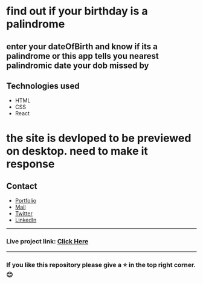 # find out if your birthday is a palindrome
enter your dateOfBirth and know if its a palindrome or this app tells you nearest palindromic date your dob missed by
---
## Technologies used
- HTML
- CSS
- React

# the site is devloped to be previewed on desktop. need to make it response

## Contact

- [Portfolio](https://saikiran-gonugunta.netlify.app "saikiran's Portfolio")
- <a href="mailto: skiran252@gmail.com">Mail</a>
- [Twitter](https://twitter.com/skiran252 "saikiran's Twitter")
- [LinkedIn](https://linkedin.com/in/saikiran-gonugunta "saikiran's LinkedIn")

---
### Live project link: [Click Here](https://skiran252-mark13.netlify.app "Palindromic Birthday")

---

### If you like this repository please give a ⭐ in the top right corner. 😊
